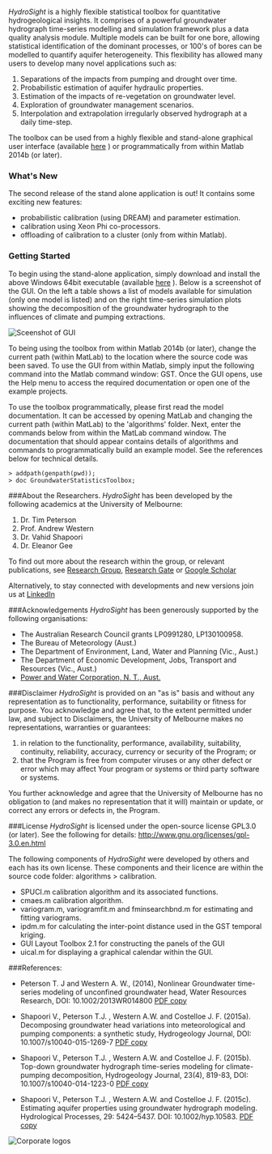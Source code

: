 _HydroSight_ is a highly flexible statistical toolbox for quantitative hydrogeological insights. It comprises of a powerful groundwater hydrograph time-series modelling and simulation framework plus a data quality analysis module. Multiple models can be built for one bore, allowing statistical identification of the dominant processes, or 100's of bores can be modelled to quantify aquifer heterogeneity. This flexibility has allowed many users to develop many novel applications such as:

1. Separations of the impacts from pumping and drought over time.
2. Probabilistic estimation of aquifer hydraulic properties.
3. Estimation of the impacts of re-vegetation on groundwater level.
4. Exploration of groundwater management scenarios.
5. Interpolation and extrapolation irregularly observed hydrograph at a daily time-step.

The toolbox can be used from a highly flexible and stand-alone graphical user interface (available [here](https://github.com/peterson-tim-j/Groundwater-Statistics-Toolbox/releases) ) or programmatically from within Matlab 2014b (or later). 

### What's New
The second release of the stand alone application is out! It contains some exciting new features:
- probabilistic calibration (using DREAM) and parameter estimation.
- calibration using Xeon Phi co-processors.
- offloading of calibration to a cluster (only from within Matlab).

### Getting Started
To begin using the stand-alone application, simply download and install the above Windows 64bit executable  (available [here](https://github.com/peterson-tim-j/Groundwater-Statistics-Toolbox/releases) ). Below is a screenshot of the GUI. On the left a table shows a list of models available for simulation (only one model is listed) and on the right time-series simulation plots showing the decomposition of the groundwater hydrograph to the influences of climate and pumping extractions.

![Sceenshot of GUI](https://cloud.githubusercontent.com/assets/8623994/12466302/b533a804-c027-11e5-8d66-ff1b69e56616.png)

To being using the toolbox from within Matlab 2014b (or later), change the current path (within MatLab) to the location where the source code was been saved. To use the GUI from within Matlab, simply input the following command into the Matlab command window: GST. Once the GUI opens, use the Help menu to access the required documentation or open one of the example projects. 

To use the toolbox programmatically, please first read the model documentation. It can be accessed by opening MatLab and changing the current path (within MatLab) to the 'algorithms' folder. Next, enter the commands below from within the MatLab command window. The documentation that should appear contains details of algorithms and commands to programmatically build an example model. See the references below for technical details.
```
> addpath(genpath(pwd));
> doc GroundwaterStatisticsToolbox;
```

###About the Researchers.
_HydroSight_ has been developed by the following academics at the University of Melbourne:

1. Dr. Tim Peterson
2. Prof. Andrew Western
3. Dr. Vahid Shapoori
4. Dr. Eleanor Gee

To find out more about the research within the group, or relevant publications, see [Research Group](http://www.ie.eng.unimelb.edu.au/research/water/index.html), [Research Gate](https://www.researchgate.net/profile/Tim_Peterson7) or [Google Scholar](http://scholar.google.com.au/citations?user=kkYJLF4AAAAJ&hl=en&oi=ao)

Alternatively, to stay connected with developments and new versions join us at [LinkedIn](https://au.linkedin.com/pub/tim-peterson/81/40/739)

###Acknowledgements
_HydroSight_ has been generously supported by the following organisations:

- The Australian Research Council grants LP0991280, LP130100958.
- The Bureau of Meteorology (Aust.)
- The Department of Environment, Land, Water and Planning (Vic., Aust.)
- The Department of Economic Development, Jobs, Transport and Resources (Vic., Aust.)
- [Power and Water Corporation, N. T., Aust.](http://www.powerwater.com.au/)

###Disclaimer
_HydroSight_ is provided on an "as is" basis and without any representation as to functionality, performance, suitability or fitness for purpose. You acknowledge and agree that, to the extent permitted under law, and subject to Disclaimers, the University of Melbourne makes no representations, warranties or guarantees:

1. in relation to the functionality, performance, availability, suitability, continuity, reliability, accuracy, currency or security of the Program; or
2. that the Program is free from computer viruses or any other defect or error which may affect Your program or systems or third party software or systems.

You further acknowledge and agree that the University of Melbourne has no obligation to (and makes no representation that it will) maintain or update, or correct any errors or defects in, the Program.

###License
_HydroSight_ is licensed under the open-source license GPL3.0 (or later). See the following for details: http://www.gnu.org/licenses/gpl-3.0.en.html

The following components of _HydroSight_ were developed by others and each has its own license. These components and their licence are within the source code folder: algorithms > calibration.

- SPUCI.m calibration algorithm and its associated functions.
- cmaes.m calibration algorithm.
- variogram.m, variogramfit.m and fminsearchbnd.m for estimating and fitting variograms.
- ipdm.m for calculating the inter-point distance used in the GST temporal kriging.
- GUI Layout Toolbox 2.1 for constructing the panels of the GUI
- uical.m for displaying a graphical calendar within the GUI.

###References:
- Peterson T. J and Western A. W., (2014), Nonlinear Groundwater time-series modeling of unconfined groundwater head, Water Resources Research, DOI: 10.1002/2013WR014800 [PDF copy](https://github.com/peterson-tim-j/Groundwater-Statistics-Toolbox/files/98498/Peterson.and.Western.2014.Nonlinear.time-series.modeling.of.head.pdf)

- Shapoori V., Peterson T.J. , Western A.W. and Costelloe J. F. (2015a). Decomposing groundwater head variations into meteorological and pumping components: a synthetic study, Hydrogeology Journal, DOI: 10.1007/s10040-015-1269-7 [PDF copy](https://github.com/peterson-tim-j/Groundwater-Statistics-Toolbox/files/98513/Shapoori_2015A.pdf)

- Shapoori V., Peterson T.J. , Western A.W. and Costelloe J. F. (2015b). Top-down groundwater hydrograph time-series modeling for climate-pumping decomposition, Hydrogeology Journal, 23(4), 819-83, DOI: 10.1007/s10040-014-1223-0 [PDF copy](https://github.com/peterson-tim-j/Groundwater-Statistics-Toolbox/files/98517/Shapoori_2015B.pdf)

- Shapoori V., Peterson T.J. , Western A.W. and Costelloe J. F. (2015c). Estimating aquifer properties using groundwater hydrograph modeling. Hydrological Processes, 29: 5424–5437. DOI: 10.1002/hyp.10583. [PDF copy](https://github.com/peterson-tim-j/Groundwater-Statistics-Toolbox/files/98508/Shapoori.et.al.2015b.Estimating.aquifer.properties.pdf)

![Corporate logos](https://cloud.githubusercontent.com/assets/8623994/15106237/57553be6-160b-11e6-90fc-53826efb4604.png)